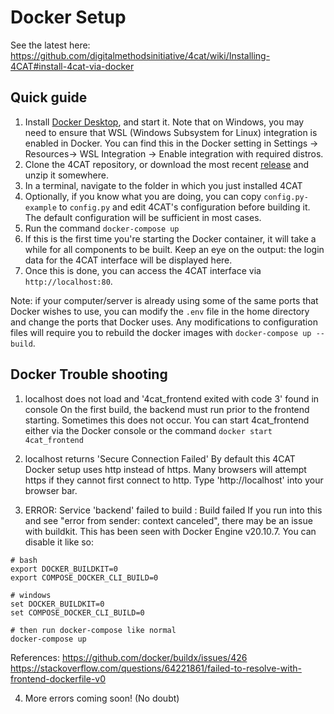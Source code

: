# Docker Setup
See the latest here:
https://github.com/digitalmethodsinitiative/4cat/wiki/Installing-4CAT#install-4cat-via-docker

## Quick guide
1. Install [Docker Desktop](https://www.docker.com/products/docker-desktop), and start it. Note that on Windows, you may need to ensure that WSL (Windows Subsystem for Linux) integration is enabled in Docker. You can find this in the Docker setting in Settings -> Resources-> WSL Integration -> Enable integration with required distros.
3. Clone the 4CAT repository, or download the most recent [release](https://github.com/digitalmethodsinitiative/4cat/releases) and unzip it somewhere.
4. In a terminal, navigate to the folder in which you just installed 4CAT
5. Optionally, if you know what you are doing, you can copy `config.py-example` to `config.py` and edit 4CAT's configuration before building it. The default configuration will be sufficient in most cases.
6. Run the command `docker-compose up`
7. If this is the first time you're starting the Docker container, it will take a while for all components to be built. Keep an eye on the output: the login data for the 4CAT interface will be displayed here.
8. Once this is done, you can access the 4CAT interface via `http://localhost:80`.

Note: if your computer/server is already using some of the same ports that Docker wishes to use, you can modify the `.env` file in the home directory and change the ports that Docker uses. Any modifications to configuration files will require you to rebuild the docker images with `docker-compose up --build`.

## Docker Trouble shooting

1. localhost does not load and '4cat_frontend exited with code 3' found in console
On the first build, the backend must run prior to the frontend starting. Sometimes this does not occur. You can start 4cat_frontend either via the Docker console or the command `docker start 4cat_frontend`

2. localhost returns 'Secure Connection Failed'
By default this 4CAT Docker setup uses http instead of https. Many browsers will attempt https if they cannot first connect to http. Type 'http://localhost' into your browser bar.

3. ERROR: Service 'backend' failed to build : Build failed
If you run into this and see "error from sender: context canceled", there may be an issue with buildkit. This has been seen with Docker Engine v20.10.7. You can disable it like so:

```
# bash
export DOCKER_BUILDKIT=0
export COMPOSE_DOCKER_CLI_BUILD=0

# windows
set DOCKER_BUILDKIT=0
set COMPOSE_DOCKER_CLI_BUILD=0

# then run docker-compose like normal
docker-compose up
```

References:
https://github.com/docker/buildx/issues/426
https://stackoverflow.com/questions/64221861/failed-to-resolve-with-frontend-dockerfile-v0

4. More errors coming soon! (No doubt)
